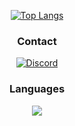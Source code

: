 <div align="center">
 
<a aling="left" rel="noreferrer" href=""><img src="https://github-readme-stats.vercel.app/api/top-langs/?username=zakxzx&langs_count=8&theme=dark" alt="Top Langs"></a>


 
 </div>

<div align="center">

 
</div>

 
 
 
 
<div align="center">

<h3>Contact</h3>
 
 
<a rel="noreferrer" href="https://discord.com/users/1183055698909745163"><img src="https://skillicons.dev/icons?i=discord" alt="Discord"></a>
 
 
<div align="center">
 
 
 <h3>Languages</h3>
 <img align="center"src="https://skillicons.dev/icons?i=nodejs,php,js,html,css,express,git,vscode,linux,mysql,ubuntu"/>
</div>
